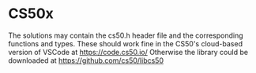 # CS50x

The solutions may contain the cs50.h header file and the corresponding functions and types. 
These should work fine in the CS50's cloud-based version of VSCode at https://code.cs50.io/
Otherwise the library could be downloaded at https://github.com/cs50/libcs50
